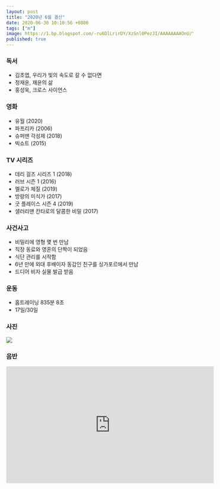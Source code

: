 ```yaml
---
layout: post
title: "2020년 6월 결산"
date: 2020-06-30 10:10:56 +0800
tags: ["m"]
image: https://1.bp.blogspot.com/-ru6DlLrirDY/XzSnl0PezJI/AAAAAAAAOnU/YoeC8kD9SeQuEmZc6jkxDNzbdUnRhz4QACLcBGAsYHQ/s2048/IMG_3046.jpg
published: true
---
```


### 독서
- 김초엽, 우리가 빛의 속도로 갈 수 없다면
- 정재윤, 재윤의 삶
- 홍성욱, 크로스 사이언스


### 영화
- 유월 (2020)
- 파프리카 (2006)
- 슈퍼맨 각성제 (2018)
- 빅쇼트 (2015)


### TV 시리즈
- 데리 걸즈 시리즈 1 (2018)
- 러브 시즌 1 (2016)
- 멜로가 체질 (2019)
- 방랑의 미식가 (2017)
- 굿 플레이스 시즌 4 (2019)
- 샐러리맨 칸타로의 달콤한 비밀 (2017)


### 사건사고
- 비밀리에 영형 몇 번 만남
- 직장 동료와 영혼의 단짝이 되었음
- 식단 관리를 시작함
- 6년 만에 외대 후배이자 동갑인 친구를 싱가포르에서 만남
- 드디어 비자 실물 발급 받음


### 운동
- 홈트레이닝 835분 8초
- 17일/30일


### 사진
![](https://1.bp.blogspot.com/-ru6DlLrirDY/XzSnl0PezJI/AAAAAAAAOnU/YoeC8kD9SeQuEmZc6jkxDNzbdUnRhz4QACLcBGAsYHQ/s2048/IMG_3046.jpg)


### 음반
<iframe width="560" height="315" src="https://www.youtube.com/embed/7mVN_QYhjhg" frameborder="0" allow="accelerometer; autoplay; encrypted-media; gyroscope; picture-in-picture" allowfullscreen></iframe>